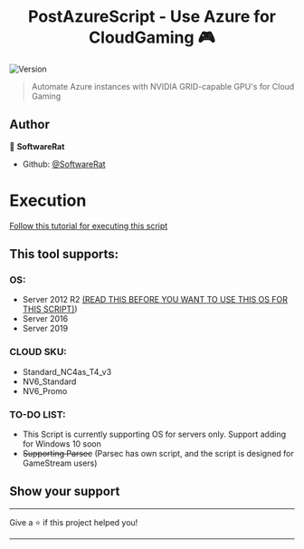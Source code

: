 <h1 align="center">PostAzureScript - Use Azure for CloudGaming 🎮</h1>
<p>
  <img alt="Version" src="https://img.shields.io/badge/version-1.0-blue.svg?cacheSeconds=2592000"/>
  </a>
</p>

> Automate Azure instances with NVIDIA GRID-capable GPU's for Cloud Gaming

## Author

👤 **SoftwareRat**

* Github: [@SoftwareRat](https://github.com/SoftwareRat)

# Execution
[Follow this tutorial for executing this script](https://github.com/SoftwareRat/PostAzureScript/wiki/Execute-script)

## This tool supports:
### OS:
- Server 2012 R2 [(READ THIS BEFORE YOU WANT TO USE THIS OS FOR THIS SCRIPT)](https://github.com/SoftwareRat/PostAzureScript/wiki/Server2012WAR))
- Server 2016
- Server 2019

### CLOUD SKU: 
- Standard_NC4as_T4_v3
- NV6_Standard
- NV6_Promo

### TO-DO LIST: 
- This Script is currently supporting OS for servers only. Support adding for Windows 10 soon 
- ~~Supporting Parsec~~ (Parsec has own script, and the script is designed for GameStream users)

## Show your support
***
Give a ⭐️ if this project helped you!
***
